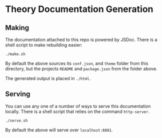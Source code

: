 # Theory Documentation Generation

## Making

The documentation attached to this repo is powered by JSDoc. There is a shell script to make rebuilding easier:

    ./make.sh

By default the above sources its `conf.json`, and `theme` folder from this directory, but the projects `README` and `package.json` from the folder above.

The generated output is placed in `./html`.

## Serving

You can use any one of a number of ways to serve this documentation locally. There is a shell script that relies on the command `http-server`.

    ./serve.sh

By default the above will serve over `localhost:8881`.